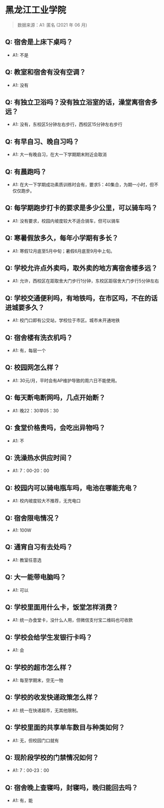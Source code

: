 # 黑龙江工业学院

> 数据来源：A1: 匿名 (2021 年 06 月)

## Q: 宿舍是上床下桌吗？

- A1: 不是

## Q: 教室和宿舍有没有空调？

- A1: 没有

## Q: 有独立卫浴吗？没有独立浴室的话，澡堂离宿舍多远？

- A1: 没有，东校区5分钟左右步行，西校区15分钟左右步行

## Q: 有早自习、晚自习吗？

- A1: 大一有晚自习，在大一下学期期末附近会取消

## Q: 有晨跑吗？

- A1: 在大一下学期成功素质训练时会有，要求5：40集合，为期一小时，但不仅仅跑步。

## Q: 每学期跑步打卡的要求是多少公里，可以骑车吗？

- A1: 没有要求，校园内坡度较大不适合骑车，但可以骑车

## Q: 寒暑假放多久，每年小学期有多长？

- A1: 寒假12月底至5月中旬；暑假6月底至9月中上旬。

## Q: 学校允许点外卖吗，取外卖的地方离宿舍楼多远？

- A1: 允许，西校区在距取舍大门步行1分钟，东校区距宿舍大门步行5分钟左右

## Q: 学校交通便利吗，有地铁吗，在市区吗，不在的话进城要多久？

- A1: 校门口即有公交站，学校位于市区。城市未开通地铁

## Q: 宿舍楼有洗衣机吗？

- A1: 有，每层一个

## Q: 校园网怎么样？

- A1: 30元/月，平时会有AP维护导致的周六日不能使用。

## Q: 每天断电断网吗，几点开始断？

- A1: 晚22：30早05：30

## Q: 食堂价格贵吗，会吃出异物吗？

- A1: 不

## Q: 洗澡热水供应时间？

- A1: 7：00-20：00

## Q: 校园内可以骑电瓶车吗，电池在哪能充电？

- A1: 校内坡度较大不推荐，无充电口

## Q: 宿舍限电情况？

- A1: 100W

## Q: 通宵自习有去处吗？

- A1: 教室任意选

## Q: 大一能带电脑吗？

- A1: 可以

## Q: 学校里面用什么卡，饭堂怎样消费？

- A1: 统一办食堂卡，没什么人用，但微信支付宝二维码也可收款

## Q: 学校会给学生发银行卡吗？

- A1: 会

## Q: 学校的超市怎么样？

- A1: 每至学期末，空无一物

## Q: 学校的收发快递政策怎么样？

- A1: 统一在快递超市，无其他限制。

## Q: 学校里面的共享单车数目与种类如何？

- A1: 无，但校园门口就有

## Q: 现阶段学校的门禁情况如何？

- A1: 7：00-23：00

## Q: 宿舍晚上查寝吗，封寝吗，晚归能回去吗？

- A1: 有，能

